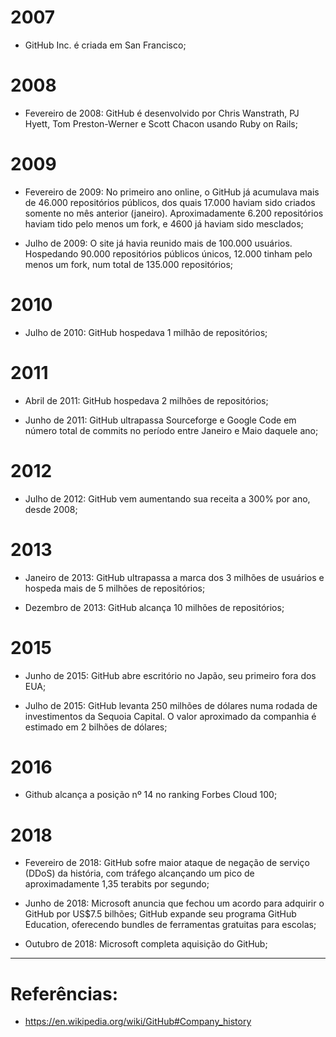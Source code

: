 # 2007

- GitHub Inc. é criada em San Francisco;

# 2008

- Fevereiro de 2008: GitHub é desenvolvido por Chris Wanstrath, PJ Hyett, Tom Preston-Werner e Scott Chacon usando Ruby on Rails;

# 2009

- Fevereiro de 2009: No primeiro ano online, o GitHub já acumulava mais de 46.000 repositórios públicos, dos quais 17.000 haviam sido criados somente no mês anterior (janeiro). Aproximadamente 6.200 repositórios haviam tido pelo menos um fork, e 4600 já haviam sido mesclados;

- Julho de 2009: O site já havia reunido mais de 100.000 usuários. Hospedando 90.000 repositórios públicos únicos, 12.000 tinham pelo menos um fork, num total de 135.000 repositórios;

# 2010

- Julho de 2010: GitHub hospedava 1 milhão de repositórios;

# 2011

- Abril de 2011: GitHub hospedava 2 milhões de repositórios;

- Junho de 2011: GitHub ultrapassa Sourceforge e Google Code em número total de commits no período entre Janeiro e Maio daquele ano;

# 2012

- Julho de 2012: GitHub vem aumentando sua receita a 300% por ano, desde 2008;

# 2013

- Janeiro de 2013: GitHub ultrapassa a marca dos 3 milhões de usuários e hospeda mais de 5 milhões de repositórios;

- Dezembro de 2013: GitHub alcança 10 milhões de repositórios;

# 2015

- Junho de 2015: GitHub abre escritório no Japão, seu primeiro fora dos EUA;

- Julho de 2015: GitHub levanta 250 milhões de dólares numa rodada de investimentos da Sequoia Capital. O valor aproximado da companhia é estimado em 2 bilhões de dólares;

# 2016

- Github alcança a posição nº 14 no ranking Forbes Cloud 100;

# 2018

- Fevereiro de 2018: GitHub sofre maior ataque de negação de serviço (DDoS) da história, com tráfego alcançando um pico de aproximadamente 1,35 terabits por segundo;

- Junho de 2018: Microsoft anuncia que fechou um acordo para adquirir o GitHub por US$7.5 bilhões;
  GitHub expande seu programa GitHub Education, oferecendo bundles de ferramentas gratuitas para escolas;

- Outubro de 2018: Microsoft completa aquisição do GitHub;

---
# Referências:

- <https://en.wikipedia.org/wiki/GitHub#Company_history>